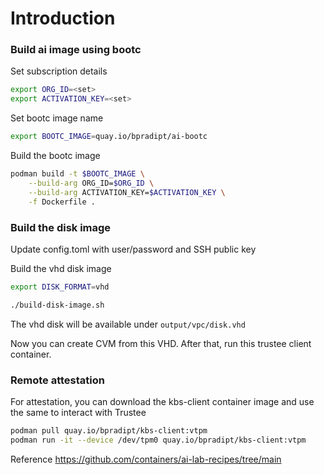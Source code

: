 # Introduction


### Build ai image using bootc

Set subscription details

```bash
export ORG_ID=<set>
export ACTIVATION_KEY=<set>
```

Set bootc image name

```bash
export BOOTC_IMAGE=quay.io/bpradipt/ai-bootc
```

Build the bootc image

```bash
podman build -t $BOOTC_IMAGE \
    --build-arg ORG_ID=$ORG_ID \
    --build-arg ACTIVATION_KEY=$ACTIVATION_KEY \
    -f Dockerfile .

```

### Build the disk image

Update config.toml with user/password and SSH public key

Build the vhd disk image

```bash
export DISK_FORMAT=vhd

./build-disk-image.sh

```

The vhd disk will be available under `output/vpc/disk.vhd`

Now you can create CVM from this VHD. After that, run this trustee client container.
### Remote attestation

For attestation, you can download the kbs-client container image and use the same to interact with Trustee

```bash
podman pull quay.io/bpradipt/kbs-client:vtpm
podman run -it --device /dev/tpm0 quay.io/bpradipt/kbs-client:vtpm
```


Reference
https://github.com/containers/ai-lab-recipes/tree/main
